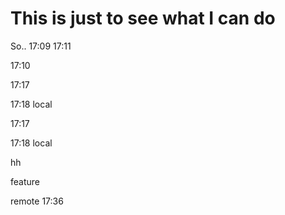 # This is just to see what I can do
So..
17:09
17:11

17:10

17:17


17:18 local

17:17


17:18 local

hh

feature

remote 17:36
